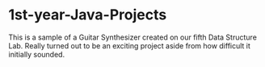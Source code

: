 # 1st-year-Java-Projects
This is a sample of a Guitar Synthesizer created on our fifth Data Structure Lab. Really turned out to be an
exciting project aside from how difficult it initially sounded.
